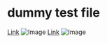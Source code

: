 # dummy test file
[Link](www.google.com)
![Image](image.png)
[Link](www.google.com)
![Image](image.png)
